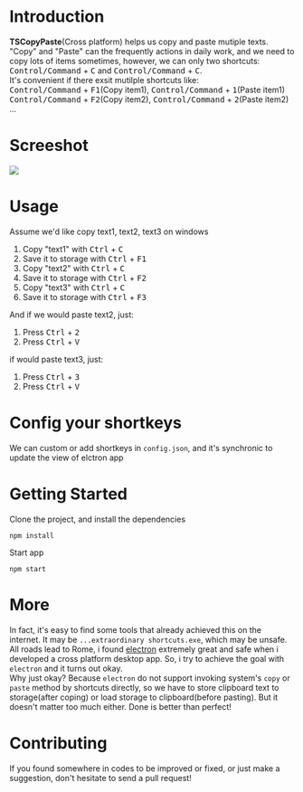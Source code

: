 # Introduction
**TSCopyPaste**(Cross platform) helps us copy and paste mutiple texts.  
"Copy" and "Paste" can the frequently actions in daily work, and we need to copy lots of items sometimes, however, we can only two shortcuts: <kbd>Control/Command</kbd> + <kbd>C</kbd> and <kbd>Control/Command</kbd> + <kbd>C</kbd>.   
It's convenient if there exsit mutilple shortcuts like:  
<kbd>Control/Command</kbd> + <kbd>F1</kbd>(Copy item1), <kbd>Control/Command</kbd> + <kbd>1</kbd>(Paste item1)  
<kbd>Control/Command</kbd> + <kbd>F2</kbd>(Copy item2), <kbd>Control/Command</kbd> + <kbd>2</kbd>(Paste item2)   
...  


# Screeshot
![](http://terry-su.github.io/images/201708101956.png)



# Usage
Assume we'd like copy text1, text2, text3 on windows
1. Copy "text1" with <kbd>Ctrl</kbd> + <kbd>C</kbd>
1. Save it to storage with  <kbd>Ctrl</kbd> + <kbd>F1</kbd>
1. Copy "text2" with <kbd>Ctrl</kbd> + <kbd>C</kbd>
1. Save it to storage with  <kbd>Ctrl</kbd> + <kbd>F2</kbd>
1. Copy "text3" with <kbd>Ctrl</kbd> + <kbd>C</kbd>
1. Save it to storage with  <kbd>Ctrl</kbd> + <kbd>F3</kbd>  

And if we would paste text2, just: 
1. Press <kbd>Ctrl</kbd> + <kbd>2</kbd>
2. Press <kbd>Ctrl</kbd> + <kbd>V</kbd>  

if would paste text3, just:
1. Press <kbd>Ctrl</kbd> + <kbd>3</kbd>
2. Press <kbd>Ctrl</kbd> + <kbd>V</kbd>  


# Config your shortkeys
We can custom or add shortkeys in `config.json`, and it's synchronic to update the view of elctron app


# Getting Started
Clone the project, and install the dependencies   
```
npm install
```
Start app
```
npm start
```


# More
In fact, it's easy to find some tools that already achieved this on the internet. It may be `...extraordinary shortcuts.exe`, which may be unsafe.  
All roads lead to Rome, i found [electron](https://electron.atom.io/) extremely great and safe when i developed a cross platform desktop app. So, i try to achieve the goal with `electron` and it turns out okay.   
Why just okay? Because `electron` do not support invoking system's `copy` or `paste` method by shortcuts directly, so we have to store clipboard text to storage(after coping) or load storage to clipboard(before pasting). But it doesn't matter too much either. Done is better than perfect!

# Contributing
If you found somewhere in codes to be improved or fixed, or just make a suggestion, don't hesitate to send a pull request!

